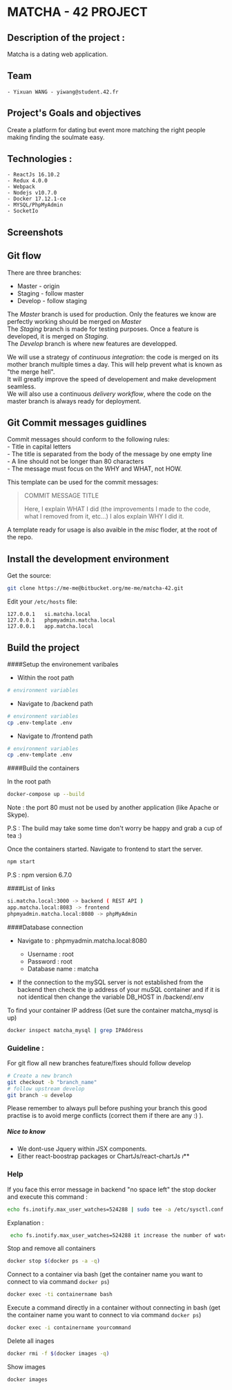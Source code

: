MATCHA - 42 PROJECT
=========================

## Description of the project :

Matcha is a dating web application.

## Team 
	- Yixuan WANG - yiwang@student.42.fr


## Project's Goals and objectives

Create a platform for dating but event more matching the right people
making finding the soulmate easy.

## Technologies :
    - ReactJs 16.10.2
	- Redux 4.0.0
    - Webpack
    - Nodejs v10.7.0
    - Docker 17.12.1-ce
    - MYSQL/PhpMyAdmin
    - SocketIo

## Screenshots

## Git flow
There are three branches:
 - Master - origin
 - Staging - follow master
 - Develop - follow staging

The *Master* branch is used for production. Only the features we know are perfectly working should be merged on *Master*  
The *Staging* branch is made for testing purposes. Once a feature is developed, it is merged on *Staging*.  
The *Develop* branch is where new features are developped.

We will use a strategy of *continuous integration*: the code is merged on its mother branch multiple times a day. This will help prevent what is known as "the merge hell".  
It will greatly improve the speed of developement and make development seamless.  
We will also use a continuous *delivery workflow*, where the code on the master branch is always ready for deployment.  

## Git Commit messages guidlines

Commit messages should conform to the following rules:  
	- Title in capital letters  
	- The title is separated from the body of the message by one empty line  
	- A line should not be longer than 80 characters  
	- The message must focus on the WHY and WHAT, not HOW.  
  
This template can be used for the commit messages:  

> COMMIT MESSAGE TITLE
> 
> Here, I explain WHAT I did (the improvements I made to the code, what I removed
> from it, etc...)
> I alos explain WHY I did it.
  
A template ready for usage is also avaible in the *misc* floder, at the root of the repo.  

## Install the development environment

Get the source:

```bash
git clone https://me-me@bitbucket.org/me-me/matcha-42.git 
```

Edit your `/etc/hosts` file:

```
127.0.0.1   si.matcha.local
127.0.0.1   phpmyadmin.matcha.local
127.0.0.1   app.matcha.local
```

## Build the project


####Setup the environement varibales

- Within the root path 

```bash
# environment variables

```

- Navigate to /backend path 

```bash
# environment variables
cp .env-template .env
```

- Navigate to /frontend path 

```bash
# environment variables
cp .env-template .env
```

####Build the containers

In the root path

```bash
docker-compose up --build
```

Note : the port 80 must not be used by another application (like Apache or Skype).

P.S : The build may take some time don't worry be happy and grab a cup of tea :)

Once the containers started.
Navigate to frontend to start the server.

```bash
npm start
```
P.S : npm version 6.7.0


####List of links

```bash
si.matcha.local:3000 -> backend ( REST API )
app.matcha.local:8083 -> frontend
phpmyadmin.matcha.local:8080 -> phpMyAdmin
```

####Database connection

- Navigate to : phpmyadmin.matcha.local:8080
	- Username : root
	- Password : root
	- Database name : matcha

- If the connection to the mySQL server is not established from 
the backend then check the ip address of your muSQL container
and if it is not identical then change the variable	DB_HOST in /backend/.env

To find your container IP address (Get sure the container matcha_mysql is up)

```bash
docker inspect matcha_mysql | grep IPAddress
```

### Guideline :

For git flow all new branches feature/fixes should follow develop

```bash
# Create a new branch
git checkout -b "branch_name"
# follow upstream develop
git branch -u develop
```

Please remember to always pull before pushing your branch
this good practise is to avoid merge conflicts (correct them if there are any :) ).

##### Nice to know
- We dont-use Jquery within JSX components.
- Either react-boostrap packages or ChartJs/react-chartJs
*ı***
### Help

If you face this error message in backend "no space left"
the stop docker and execute this command :

```bash
echo fs.inotify.max_user_watches=524288 | sudo tee -a /etc/sysctl.conf && sudo sysctl -p
```
Explanation :

```bash
 echo fs.inotify.max_user_watches=524288 it increase the number of watches of nodemon as you made some changes in your project and sudo tee -a /etc/sysctl.conf && sudo sysctl -p is sysctl command for configure kernel parameters at runtime
```

Stop and remove all containers

```bash
docker stop $(docker ps -a -q)
```

Connect to a container via bash (get the container name you want to connect to via command `docker ps`)
```bash
docker exec -ti containername bash
```

Execute a command directly in a container without connecting in bash (get the container name you want to connect to via command `docker ps`)

```bash
docker exec -i containername yourcommand
```

Delete all inages 

```bash
docker rmi -f $(docker images -q)
```

Show images 

```bash
docker images
```